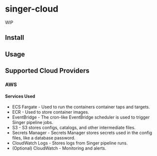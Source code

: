 # singer-cloud

WIP

## Install

## Usage

## Supported Cloud Providers

### AWS

#### Services Used

- ECS Fargate - Used to run the containers container taps and targets.
- ECR - Used to store container images.
- EventBridge - The cron-like EventBridge scheduler is used to trigger Singer pipeline jobs.
- S3 - S3 stores configs, catalogs, and other intermediate files.
- Secrets Manager - Secrets Manager stores secrets used in the config files, like a database password.
- CloudWatch Logs - Stores logs from Singer pipeline runs.
- (Optional) CloudWatch - Monitoring and alerts.
